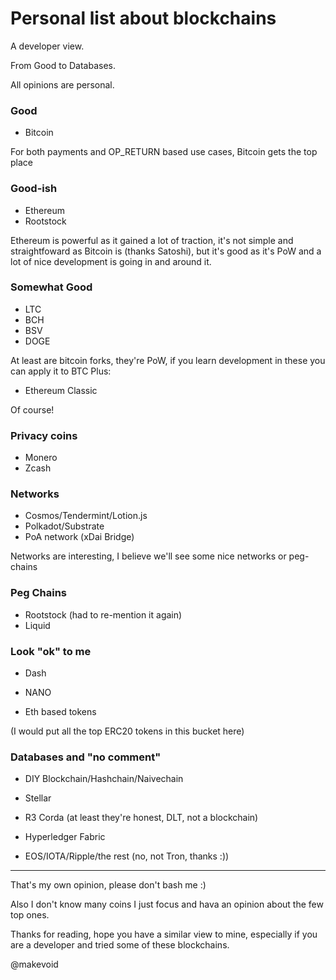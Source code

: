 # Personal list about blockchains

A developer view.

From Good to Databases.

All opinions are personal. 

### Good

- Bitcoin 

For both payments and OP_RETURN based use cases, Bitcoin gets the top place 

### Good-ish

- Ethereum
- Rootstock

Ethereum is powerful as it gained a lot of traction, it's not simple and straightfoward as Bitcoin is (thanks Satoshi), but it's good as it's PoW and a lot of nice development is going in and around it.

### Somewhat Good

- LTC
- BCH
- BSV
- DOGE

At least are bitcoin forks, they're PoW, if you learn development in these you can apply it to BTC
Plus:

- Ethereum Classic

Of course!

### Privacy coins

- Monero
- Zcash

### Networks

- Cosmos/Tendermint/Lotion.js
- Polkadot/Substrate
- PoA network (xDai Bridge)

Networks are interesting, I believe we'll see some nice networks or peg-chains

### Peg Chains

- Rootstock (had to re-mention it again)
- Liquid

### Look "ok" to me

- Dash

- NANO

- Eth based tokens

(I would put all the top ERC20 tokens in this bucket here)

### Databases and "no comment"

- DIY Blockchain/Hashchain/Naivechain

- Stellar

- R3 Corda (at least they're honest, DLT, not a blockchain)

- Hyperledger Fabric

- EOS/IOTA/Ripple/the rest (no, not Tron, thanks :))


-----

That's my own opinion, please don't bash me :)

Also I don't know many coins I just focus and hava an opinion about the few top ones. 

Thanks for reading, hope you have a similar view to mine, especially if you are a developer and tried some of these blockchains.

@makevoid


